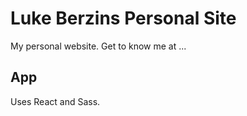 # Luke Berzins Personal Site

My personal website. Get to know me at ...

## App

Uses React and Sass.